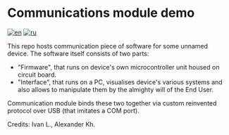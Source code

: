 # Communications module demo
[![en](https://img.shields.io/badge/lang-en-green.svg)](README.md)
[![ru](https://img.shields.io/badge/lang-ru-red.svg)](README.ru.md)

This repo hosts communication piece of software for some unnamed device. 
The software itself consists of two parts:
* "Firmware", that runs on device's own microcontroller unit housed on circuit board.
* "Interface", that runs on a PC, visualises device's various systems and also allows to manipulate them by the almighty will of the End User.

Communication module binds these two together via custom reinvented protocol over USB (that imitates a COM port).

Credits: Ivan L., Alexander Kh.